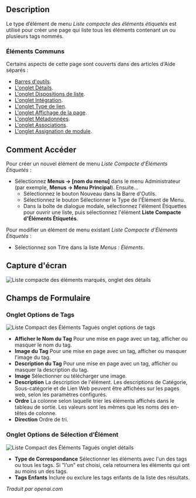<!-- Filename: Help4.x:Menu_Item:_Compact_List_of_Tagged_Items  / Display title: Liste compacte d'éléments étiquetés -->

## Description

Le type d’élément de menu *Liste compacte des éléments étiquetés* est utilisé pour créer une page qui liste tous les éléments contenant un ou plusieurs tags nommés.

### Éléments Communs

Certains aspects de cette page sont couverts dans des articles d'Aide séparés :

* [Barres d'outils](jdocmanual?article=help/common-elements/toolbars).
* [L'onglet Détails](jdocmanual?article=help/menu-items-common/menu-item-details).
* [L'onglet Dispositions de liste](jdocmanual?article=help/menu-items-common/menu-item-list-layouts).
* [L'onglet Intégration](jdocmanual?article=help/menu-items-common/menu-item-integration).
* [L'onglet Type de lien](jdocmanual?article=help/menu-items-common/menu-item-link-type).
* [L'onglet Affichage de la page](jdocmanual?article=help/menu-items-common/menu-item-page-display).
* [L'onglet Métadonnées](jdocmanual?article=help/menu-items-common/menu-item-metadata).
* [L'onglet Associations](jdocmanual?article=help/common-elements/edit-associations).
* [L'onglet Assignation de module](jdocmanual?article=help/menu-items-common/menu-item-module-assignment).

## Comment Accéder

Pour créer un nouvel élément de menu *Liste Compacte d'Éléments Étiquetés* :

- Sélectionnez **Menus → \[nom du menu\]** dans le menu Administrateur
  (par exemple, **Menus → Menu Principal**). Ensuite...
  - Sélectionnez le bouton Nouveau dans la Barre d'Outils.
  - Sélectionnez le bouton Sélectionner le Type de l'Élément de Menu.
  - Dans la boîte de dialogue modale, sélectionnez l'élément Étiquettes pour ouvrir une liste, puis
    sélectionnez l'élément **Liste Compacte d'Éléments Étiquetés**.

Pour modifier un élément de menu existant *Liste Compacte d'Éléments Étiquetés* :

- Sélectionnez son Titre dans la liste *Menus : Éléments*.

## Capture d'écran

![Liste compacte des éléments marqués, onglet des détails](../../../fr/images/menu-items/tags-compact-list-of-tagged-items-details-tab.png)

## Champs de Formulaire

### Onglet Options de Tags

![Liste Compact des Éléments Tagués onglet options de tags](../../../fr/images/menu-items/tags-compact-list-of-tagged-items-tag-options-tab.png)

- **Afficher le Nom du Tag** Pour une mise en page avec un tag, afficher ou masquer le nom du tag.
- **Image du Tag** Pour une mise en page avec un tag, afficher ou masquer l'image du tag.
- **Description du Tag** Pour une mise en page avec un tag, afficher ou masquer la description du tag.
- **Image** Sélectionner ou télécharger une image.
- **Description** La description de l'élément. Les descriptions de Catégorie, 
  Sous-catégorie et de Lien Web peuvent être affichées sur les pages web, 
  selon les paramètres configurés.
- **Ordre** La colonne selon laquelle trier les éléments affichés dans le tableau de sortie. 
  Les valeurs sont les mêmes que les noms des en-têtes de colonne.
- **Direction** Ordre de tri.

### Onglet Options de Sélection d’Élément

![Liste Compact des Éléments Tagués onglet détails](../../../fr/images/menu-items/tags-compact-list-of-tagged-items-item-selection-options-tab.png)

- **Type de Correspondance** Sélectionner les éléments avec l'un des tags ou 
  tous les tags. Si "l'un" est choisi, cela retournera les éléments qui ont 
  au moins un des tags.
- **Tags Enfants** Inclure ou exclure les tags enfants de la liste des résultats.

*Traduit par openai.com*


